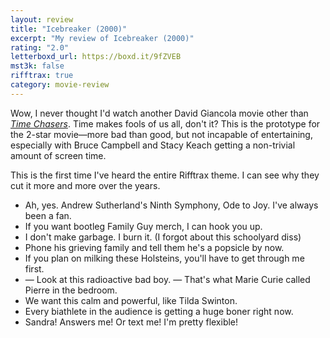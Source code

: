 ```yaml
---
layout: review
title: "Icebreaker (2000)"
excerpt: "My review of Icebreaker (2000)"
rating: "2.0"
letterboxd_url: https://boxd.it/9fZVEB
mst3k: false
rifftrax: true
category: movie-review
---
```


Wow, I never thought I'd watch another David Giancola movie other than <a href="https://boxd.it/5VTZmb"><i>Time Chasers</i></a>. Time makes fools of us all, don't it? This is the prototype for the 2-star movie—more bad than good, but not incapable of entertaining, especially with Bruce Campbell and Stacy Keach getting a non-trivial amount of screen time.

This is the first time I've heard the entire Rifftrax theme. I can see why they cut it more and more over the years.

- Ah, yes. Andrew Sutherland's Ninth Symphony, Ode to Joy. I've always been a fan.
- If you want bootleg Family Guy merch, I can hook you up.
- I don't make garbage. I burn it. (I forgot about this schoolyard diss)
- Phone his grieving family and tell them he's a popsicle by now.
- If you plan on milking these Holsteins, you'll have to get through me first.
- — Look at this radioactive bad boy. — That's what Marie Curie called Pierre in the bedroom.
- We want this calm and powerful, like Tilda Swinton.
- Every biathlete in the audience is getting a huge boner right now.
- Sandra! Answers me! Or text me! I'm pretty flexible!
